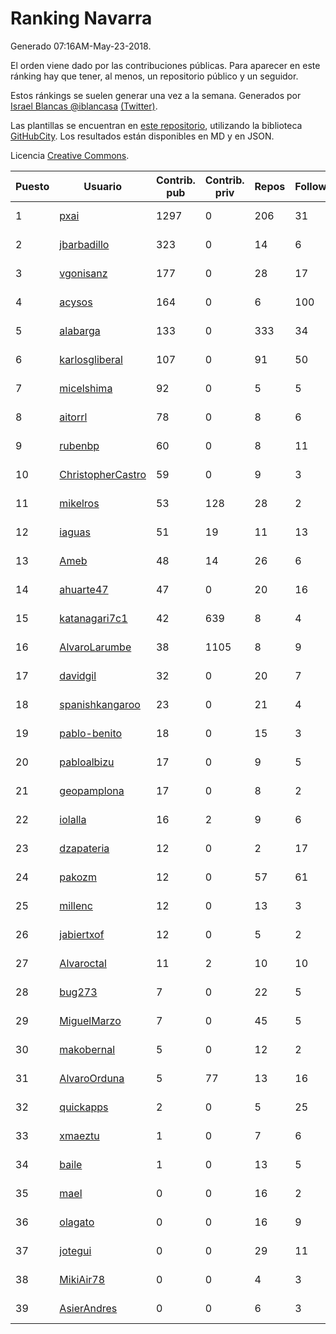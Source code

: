 # Ranking Navarra

Generado 07:16AM-May-23-2018.

El orden viene dado por las contribuciones públicas. Para aparecer en este ránking hay que tener, al menos, un repositorio público y un seguidor.

Estos ránkings se suelen generar una vez a la semana. Generados por [Israel Blancas @iblancasa](https://github.com/iblancasa/) [(Twitter)](https://twitter.com/iblancasa).

Las plantillas se encuentran en [este repositorio](https://github.com/iblancasa/GH-Spanish-Ranking), utilizando la biblioteca [GitHubCity](https://github.com/iblancasa/GitHubCity). Los resultados están disponibles en MD y en JSON.

Licencia [Creative Commons](https://creativecommons.org/licenses/by/4.0/).

| Puesto   |  Usuario  | Contrib. pub | Contrib. priv |Repos| Followers | Desde |  Avatar  |
|----------|-----------|--------------|---------------|-----|-----------|-------|----------|
|1|[pxai](https://github.com/pxai)|1297|0|206|31|2011-12-02|![pxai](https://avatars0.githubusercontent.com/u/1235511)|
|2|[jbarbadillo](https://github.com/jbarbadillo)|323|0|14|6|2016-01-29|![jbarbadillo](https://avatars1.githubusercontent.com/u/16958961)|
|3|[vgonisanz](https://github.com/vgonisanz)|177|0|28|17|2012-05-03|![vgonisanz](https://avatars3.githubusercontent.com/u/1701387)|
|4|[acysos](https://github.com/acysos)|164|0|6|100|2012-04-18|![acysos](https://avatars3.githubusercontent.com/u/1657112)|
|5|[alabarga](https://github.com/alabarga)|133|0|333|34|2009-12-11|![alabarga](https://avatars3.githubusercontent.com/u/166339)|
|6|[karlosgliberal](https://github.com/karlosgliberal)|107|0|91|50|2010-02-10|![karlosgliberal](https://avatars0.githubusercontent.com/u/200922)|
|7|[micelshima](https://github.com/micelshima)|92|0|5|5|2014-12-15|![micelshima](https://avatars3.githubusercontent.com/u/10197970)|
|8|[aitorrl](https://github.com/aitorrl)|78|0|8|6|2010-08-19|![aitorrl](https://avatars2.githubusercontent.com/u/369424)|
|9|[rubenbp](https://github.com/rubenbp)|60|0|8|11|2011-01-18|![rubenbp](https://avatars0.githubusercontent.com/u/570775)|
|10|[ChristopherCastro](https://github.com/ChristopherCastro)|59|0|9|3|2011-04-25|![ChristopherCastro](https://avatars0.githubusercontent.com/u/749463)|
|11|[mikelros](https://github.com/mikelros)|53|128|28|2|2016-09-15|![mikelros](https://avatars1.githubusercontent.com/u/22213811)|
|12|[iaguas](https://github.com/iaguas)|51|19|11|13|2013-04-25|![iaguas](https://avatars0.githubusercontent.com/u/4259550)|
|13|[Ameb](https://github.com/Ameb)|48|14|26|6|2010-09-03|![Ameb](https://avatars2.githubusercontent.com/u/386567)|
|14|[ahuarte47](https://github.com/ahuarte47)|47|0|20|16|2013-09-30|![ahuarte47](https://avatars3.githubusercontent.com/u/5576272)|
|15|[katanagari7c1](https://github.com/katanagari7c1)|42|639|8|4|2011-05-03|![katanagari7c1](https://avatars1.githubusercontent.com/u/765232)|
|16|[AlvaroLarumbe](https://github.com/AlvaroLarumbe)|38|1105|8|9|2013-04-25|![AlvaroLarumbe](https://avatars1.githubusercontent.com/u/4255881)|
|17|[davidgil](https://github.com/davidgil)|32|0|20|7|2012-03-04|![davidgil](https://avatars2.githubusercontent.com/u/1498740)|
|18|[spanishkangaroo](https://github.com/spanishkangaroo)|23|0|21|4|2009-10-29|![spanishkangaroo](https://avatars2.githubusercontent.com/u/146285)|
|19|[pablo-benito](https://github.com/pablo-benito)|18|0|15|3|2015-05-07|![pablo-benito](https://avatars0.githubusercontent.com/u/12297597)|
|20|[pabloalbizu](https://github.com/pabloalbizu)|17|0|9|5|2013-01-09|![pabloalbizu](https://avatars0.githubusercontent.com/u/3223601)|
|21|[geopamplona](https://github.com/geopamplona)|17|0|8|2|2017-01-10|![geopamplona](https://avatars3.githubusercontent.com/u/25028240)|
|22|[iolalla](https://github.com/iolalla)|16|2|9|6|2010-06-17|![iolalla](https://avatars2.githubusercontent.com/u/308066)|
|23|[dzapateria](https://github.com/dzapateria)|12|0|2|17|2012-01-08|![dzapateria](https://avatars0.githubusercontent.com/u/1312256)|
|24|[pakozm](https://github.com/pakozm)|12|0|57|61|2012-10-26|![pakozm](https://avatars2.githubusercontent.com/u/2655921)|
|25|[millenc](https://github.com/millenc)|12|0|13|3|2014-06-11|![millenc](https://avatars0.githubusercontent.com/u/7861428)|
|26|[jabiertxof](https://github.com/jabiertxof)|12|0|5|2|2013-04-30|![jabiertxof](https://avatars3.githubusercontent.com/u/4304876)|
|27|[Alvaroctal](https://github.com/Alvaroctal)|11|2|10|10|2013-05-29|![Alvaroctal](https://avatars0.githubusercontent.com/u/4562922)|
|28|[bug273](https://github.com/bug273)|7|0|22|5|2010-08-20|![bug273](https://avatars0.githubusercontent.com/u/370630)|
|29|[MiguelMarzo](https://github.com/MiguelMarzo)|7|0|45|5|2016-09-15|![MiguelMarzo](https://avatars1.githubusercontent.com/u/22213563)|
|30|[makobernal](https://github.com/makobernal)|5|0|12|2|2012-12-01|![makobernal](https://avatars0.githubusercontent.com/u/2937992)|
|31|[AlvaroOrduna](https://github.com/AlvaroOrduna)|5|77|13|16|2013-04-26|![AlvaroOrduna](https://avatars0.githubusercontent.com/u/4264243)|
|32|[quickapps](https://github.com/quickapps)|2|0|5|25|2011-10-15|![quickapps](https://avatars0.githubusercontent.com/u/1129842)|
|33|[xmaeztu](https://github.com/xmaeztu)|1|0|7|6|2011-04-01|![xmaeztu](https://avatars0.githubusercontent.com/u/703490)|
|34|[baile](https://github.com/baile)|1|0|13|5|2013-07-01|![baile](https://avatars3.githubusercontent.com/u/4908845)|
|35|[mael](https://github.com/mael)|0|0|16|2|2010-02-10|![mael](https://avatars1.githubusercontent.com/u/200936)|
|36|[olagato](https://github.com/olagato)|0|0|16|9|2009-11-05|![olagato](https://avatars0.githubusercontent.com/u/149179)|
|37|[jotegui](https://github.com/jotegui)|0|0|29|11|2011-02-28|![jotegui](https://avatars3.githubusercontent.com/u/642210)|
|38|[MikiAir78](https://github.com/MikiAir78)|0|0|4|3|2013-11-07|![MikiAir78](https://avatars1.githubusercontent.com/u/5882570)|
|39|[AsierAndres](https://github.com/AsierAndres)|0|0|6|3|2016-09-23|![AsierAndres](https://avatars1.githubusercontent.com/u/22394419)|
